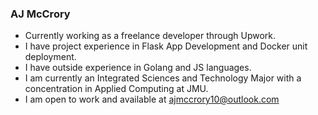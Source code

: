 ### AJ McCrory
* Currently working as a freelance developer through Upwork.
* I have project experience in Flask App Development and Docker unit deployment.
* I have outside experience in Golang and JS languages.
* I am currently an Integrated Sciences and Technology Major with a concentration in Applied Computing at JMU.
* I am open to work and available at ajmccrory10@outlook.com
